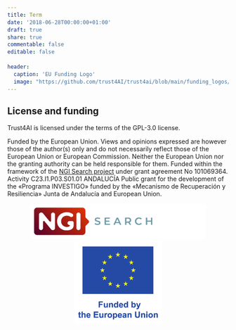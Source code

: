 ```yaml
---
title: Term
date: '2018-06-28T00:00:00+01:00'
draft: true
share: true
commentable: false
editable: false

header:
  caption: 'EU Funding Logo'
  image: "https://github.com/trust4AI/trust4ai/blob/main/funding_logos/NGI_Search-rgb_Plan-de-travail-1-2048x410.png" #'/../main/funding_logos/EU_funding_logo.png'
---
```


[//]: # (Add your terms here and set `draft: false` to publish it. Otherwise, delete this file if you don't need it.)


## License and funding

Trust4AI is licensed under the terms of the GPL-3.0 license.

Funded by the European Union. Views and opinions expressed are however those of the author(s) only and do not necessarily reflect those of the European Union or European Commission. Neither the European Union nor the granting authority can be held responsible for them. Funded within the framework of the [NGI Search project](https://www.ngisearch.eu/) under grant agreement No 101069364. Activity C23.I1.P03.S01.01 ANDALUCÍA Public grant for the development of the «Programa INVESTIGO» funded by the «Mecanismo de Recuperación y Resiliencia» Junta de Andalucía and European Union.

<p align="center">
<img src="https://github.com/trust4AI/trust4ai/blob/main/funding_logos/NGI_Search-rgb_Plan-de-travail-1-2048x410.png" width="400"> 
<img src="https://github.com/trust4AI/trust4ai/blob/main/funding_logos/EU_funding_logo.png" width="200">
</p>




